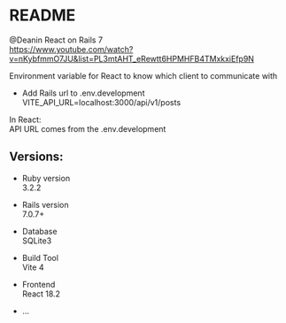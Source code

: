 # README

@Deanin React on Rails 7\
https://www.youtube.com/watch?v=nKybfmmO7JU&list=PL3mtAHT_eRewtt6HPMHFB4TMxkxiEfp9N


Environment variable for React to know which client to communicate with
- Add Rails url to .env.development\
VITE_API_URL=localhost:3000/api/v1/posts

In React:\
API URL comes from the .env.development

## Versions:

* Ruby version\
3.2.2

* Rails version\
7.0.7+

* Database\
SQLite3

* Build Tool\
Vite 4

* Frontend\
React 18.2

* ...
